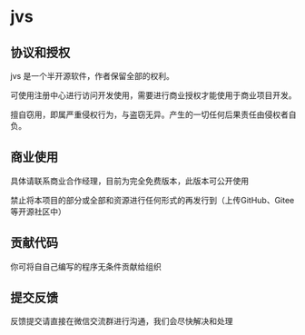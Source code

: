 # jvs

## 协议和授权

jvs 是一个半开源软件，作者保留全部的权利。

可使用注册中心进行访问开发使用，需要进行商业授权才能使用于商业项目开发。

擅自窃用，即属严重侵权行为，与盗窃无异。产生的一切任何后果责任由侵权者自负。

## 商业使用

具体请联系商业合作经理，目前为完全免费版本，此版本可公开使用

禁止将本项目的部分或全部和资源进行任何形式的再发行到（上传GitHub、Gitee等开源社区中）

## 贡献代码

你可将自自己编写的程序无条件贡献给组织

## 提交反馈

反馈提交请直接在微信交流群进行沟通，我们会尽快解决和处理



